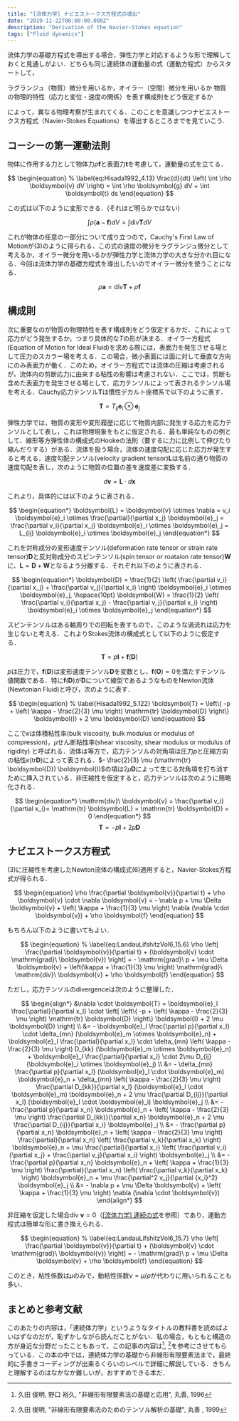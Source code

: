 ```yaml
---
title: "[流体力学] ナビエストークス方程式の導出"
date: "2019-11-22T00:00:00.000Z"
description: "Derivation of the Navier-Stokes equation"
tags: ["Fluid dynamics"]
---
```


流体力学の基礎方程式を導出する場合，弾性力学と対応するような形で理解しておくと見通しがよい．どちらも同じ連続体の運動量の式（運動方程式）からスタートして，

ラグランジュ（物質）微分を用いるか，オイラー（空間）微分を用いるか
物質の物理的特性（応力と変位・速度の関係）を表す構成則をどう仮定するか

によって，異なる物理考察が生まれてくる．このことを意識しつつナビエストークス方程式（Navier-Stokes Equations）を導出するところまでを見ていこう．

## コーシーの第一運動法則

物体に作用する力として物体力$\rho \boldsymbol{f}$と表面力$\boldsymbol{t}$を考慮して，運動量の式を立てる．

$$
\begin{equation}
% \label{eq:Hisada1992_4.13}
\frac{d}{dt} \left( \int \rho \boldsymbol{v} dV \right) = \int \rho \boldsymbol{g} dV + \int \boldsymbol{t} ds
\end{equation}
$$

この式は以下のように変形できる．(それほど明らかではない)

$$
\begin{equation}
\int \rho (\boldsymbol{a} - \boldsymbol{f}) dV = \int \mathrm{div} \boldsymbol{T} dV
\end{equation}
$$

これが物体の任意の一部分について成り立つので，Cauchy's First Law of Motionが(3)のように得られる．この式の速度の微分をラグランジュ微分として考えるか，オイラー微分を用いるかが弾性力学と流体力学の大きな分かれ目になる．今回は流体力学の基礎方程式を導出したいのでオイラー微分を使うことになる．

$$
\begin{equation}
% \label{Hisada1992_4.28}
\rho \boldsymbol{a} = \mathrm{div} \boldsymbol{T} + \rho \boldsymbol{f}
\end{equation}
$$

## 構成則

次に重要なのが物質の物理特性を表す構成則をどう仮定するかだ．これによって応力がどう発生するか，つまり具体的な$T$の形が決まる．オイラー方程式(Equation of Motion for Ideal Fluid)を求める際には，表面力を発生させる場として圧力のスカラー場を考える．この場合，微小表面には面に対して垂直な方向にのみ表面力が働く．このため，オイラー方程式では流体の圧縮は考慮されるが，流体内の剪断応力に由来する粘性の影響は考慮されない．ここでは，剪断も含めた表面力を発生させる場として、応力テンソルによって表されるテンソル場を考える．Cauchy応力テンソル$\boldsymbol{T}$は慣性デカルト座標系で以下のように表す．

$$
\begin{equation}
\boldsymbol{T} = T_{ij} \boldsymbol{e}_i \otimes \boldsymbol{e}_j
\end{equation}
$$

弾性力学では，物質の変形や変形履歴に応じて物質内部に発生する応力を応力テンソルとして表し，これは物理現象をもとに仮定される．最も単純なものの例として、線形等方弾性体の構成式のHookeの法則（要するに力に比例して伸びたり縮んだりする）がある．流体を扱う場合，流体の速度勾配に応じた応力が発生すると考える．速度勾配テンソル(velocity gradient tensor)$\boldsymbol{L}$は名前の通り物質の速度勾配を表し，次のように物質の位置の差を速度差に変換する．

$$
\begin{equation*}
d\boldsymbol{v} = \boldsymbol{L} \cdot d\boldsymbol{x}
\end{equation*}
$$

これより，具体的には以下のように表される．

$$
\begin{equation*}
\boldsymbol{L} = \boldsymbol{v} \otimes \nabla = v_i \boldsymbol{e}_i \otimes \frac{\partial}{\partial x_j} \boldsymbol{e}_j = \frac{\partial v_i}{\partial x_j} \boldsymbol{e}_i \otimes \boldsymbol{e}_j = L_{ij} \boldsymbol{e}_i \otimes \boldsymbol{e}_j
\end{equation*}
$$

これを対称成分の変形速度テンソル(deformation rate tensor or strain rate　tensor)$\boldsymbol{D}$と反対称成分のスピンテンソル(spin tensor or roataion rate tensor)$\boldsymbol{W}$に、$\boldsymbol{L} = \boldsymbol{D} + \boldsymbol{W}$となるよう分離する．それぞれ以下のように表される．

$$
\begin{equation*}
\boldsymbol{D} = \frac{1}{2} \left( \frac{\partial v_i}{\partial x_j} + \frac{\partial v_j}{\partial x_i} \right) \boldsymbol{e}_i \otimes \boldsymbol{e}_j, \hspace{10pt}
\boldsymbol{W} = \frac{1}{2} \left( \frac{\partial v_i}{\partial x_j} - \frac{\partial v_j}{\partial x_i} \right) \boldsymbol{e}_i \otimes \boldsymbol{e}_j
\end{equation*}
$$

スピンテンソルはある軸周りでの回転を表すもので，このような渦流れは応力を生じないと考える．これよりStokes流体の構成式として以下のように仮定する．

$$
\begin{equation}
% \label{Hisada1992_5.119}
\boldsymbol{T} = p \boldsymbol{I} + \boldsymbol{f} (\boldsymbol{D})
\end{equation}
$$

$p$は圧力で，$\boldsymbol{f} (\boldsymbol{D})$は変形速度テンソル$\boldsymbol{D}$を変数とし，$\boldsymbol{f} (\boldsymbol{O})= 0$を満たすテンソル値関数である．特に$\boldsymbol{f} (\boldsymbol{D})$が$\boldsymbol{D}$について線型であるようなものをNewton流体(Newtonian Fluid)と呼び，次のように表す．

$$
\begin{equation}
% \label{Hisada1992_5.122}
\boldsymbol{T} = \left\{ -p + \left( \kappa - \frac{2}{3} \mu \right) \mathrm{tr} \boldsymbol{D} \right\} \boldsymbol{I} + 2 \mu \boldsymbol{D}
\end{equation}
$$

ここで$\kappa$は体積粘性率(bulk viscosity, bulk modulus or modulus of compression)，$\mu$せん断粘性率(shear viscosity, shear modulus or modulus of rigidity) と呼ばれる．流体は等方で，応力テンソルの対角項は圧力$p$と圧縮方向の粘性$\kappa (\mathrm{tr}\boldsymbol{D})$によって表される．$- \frac{2}{3} \mu (\mathrm{tr} \boldsymbol{D}) \boldsymbol{I}$の項は$2\mu \boldsymbol{D}$によって生じる対角項を打ち消すために挿入されている．非圧縮性を仮定すると，応力テンソルは次のように簡略化される．

$$
\begin{equation*}
\mathrm{div}\ \boldsymbol{v} = \frac{\partial v_i}{\partial x_i}= \mathrm{tr} \boldsymbol{L} = \mathrm{tr} \boldsymbol{D} = 0
\end{equation*}
$$
$$
\begin{equation}
% \label{Hisada1992_5.124}
\boldsymbol{T} = -p \boldsymbol{I} + 2 \mu \boldsymbol{D}
\end{equation}
$$

## ナビエストークス方程式

(3)に圧縮性を考慮したNewton流体の構成式(6)適用すると，Navier-Stokes方程式が得られる．

$$
\begin{equation}
\rho \frac{\partial \boldsymbol{v}}{\partial t} + \rho \boldsymbol{v} \cdot \nabla \boldsymbol{v} = - \nabla p + \mu \Delta \boldsymbol{v} + \left( \kappa + \frac{1}{3} \mu \right) \nabla (\nabla \cdot \boldsymbol{v}) + \rho \boldsymbol{f}
\end{equation}
$$

もちろん以下のように書いてもよい．

$$
\begin{equation}
% \label{eq:LandauLifshitzVol6_15.6}
\rho \left[ \frac{\partial \boldsymbol{v}}{\partial t} + (\boldsymbol{v} \cdot \mathrm{grad}\ \boldsymbol{v}) \right]
= - \mathrm{grad}\ p + \mu \Delta \boldsymbol{v} + \left(\kappa + \frac{1}{3} \mu \right) \mathrm{grad}\ \mathrm{div}\ \boldsymbol{v} + \rho \boldsymbol{f}
\end{equation}
$$

ただし，応力テンソルのdivergenceは次のように整理した．

$$
\begin{align*}
&\nabla \cdot \boldsymbol{T} = \boldsymbol{e}_l \frac{\partial}{\partial x_l} \cdot \left[ \left\{ -p + \left( \kappa - \frac{2}{3} \mu \right) \mathrm{tr} \boldsymbol{D} \right\} \boldsymbol{I} + 2 \mu \boldsymbol{D} \right] \\
&= - \boldsymbol{e}_l \frac{\partial p}{\partial x_l} \cdot \delta_{mn} (\boldsymbol{e}_m \otimes \boldsymbol{e}_n) + \boldsymbol{e}_l \frac{\partial}{\partial x_l} \cdot \delta_{mn} \left( \kappa - \frac{2}{3} \mu \right) D_{kk} (\boldsymbol{e}_m \otimes \boldsymbol{e}_n) + \boldsymbol{e}_l \frac{\partial}{\partial x_l} \cdot 2\mu D_{ij} (\boldsymbol{e}_i \otimes \boldsymbol{e}_j) \\
&= - \delta_{mn} \frac{\partial p}{\partial x_l} (\boldsymbol{e}_l \cdot \boldsymbol{e}_m) \boldsymbol{e}_n + \delta_{mn} \left( \kappa - \frac{2}{3} \mu \right) \frac{\partial D_{kk}}{\partial x_l} (\boldsymbol{e}_l \cdot \boldsymbol{e}_m) \boldsymbol{e}_n + 2 \mu \frac{\partial D_{ij}}{\partial x_l} (\boldsymbol{e}_l \cdot \boldsymbol{e}_i) \boldsymbol{e}_j \\
&= - \frac{\partial p}{\partial x_n} \boldsymbol{e}_n + \left( \kappa - \frac{2}{3} \mu \right) \frac{\partial D_{kk}}{\partial x_n} \boldsymbol{e}_n + 2 \mu \frac{\partial D_{ij}}{\partial x_i} \boldsymbol{e}_j \\
&= - \frac{\partial p}{\partial x_n} \boldsymbol{e}_n + \left( \kappa - \frac{2}{3} \mu \right) \frac{\partial}{\partial x_n} \left( \frac{\partial v_k}{\partial x_k} \right) \boldsymbol{e}_n + \mu \frac{\partial}{\partial x_i} \left( \frac{\partial v_i}{\partial x_j} + \frac{\partial v_j}{\partial x_i} \right) \boldsymbol{e}_j \\
&= - \frac{\partial p}{\partial x_n} \boldsymbol{e}_n + \left( \kappa + \frac{1}{3} \mu \right) \frac{\partial}{\partial x_n} \left( \frac{\partial v_k}{\partial x_k} \right) \boldsymbol{e}_n + \mu \frac{\partial^2 v_j}{\partial {x_i}^2} \boldsymbol{e}_j \\
&= - \nabla p + \mu \Delta \boldsymbol{v} + \left( \kappa + \frac{1}{3} \mu \right) \nabla (\nabla \cdot \boldsymbol{v})
\end{align*}
$$

非圧縮を仮定した場合$\mathrm{div}\ \boldsymbol{v}=0$（[[流体力学] 連続の式](https://kanamesasaki.github.io/blog/20191121-continuity/)を参照）であり，運動方程式は簡単な形に書き換えられる．

$$
\begin{equation}
% \label{eq:LandauLifshitzVol6_15.7}
\rho \left[ \frac{\partial \boldsymbol{v}}{\partial t} + (\boldsymbol{v} \cdot \mathrm{grad}\ \boldsymbol{v}) \right] = - \mathrm{grad}\ p + \mu \Delta \boldsymbol{v} + \rho \boldsymbol{f}
\end{equation}
$$

このとき，粘性係数は$\mu$のみで，動粘性係数$\nu = \mu / \rho$が代わりに用いられることも多い．

## まとめと参考文献

このあたりの内容は，「連続体力学」というようなタイトルの教科書を読めばよいはずなのだが，恥ずかしながら読んだことがない．私の場合，もともと構造の方が身近な分野だったこともあって，この記事の内容は[^1], [^2]を参考にさせてもらっている．この本の中では，連続体力学の基礎から非線形有限要素法まで，最終的に手書きコーディングが出来るくらいのレベルで詳細に解説している．きちんと理解するのはなかなか難しいが，おすすめできる本だ．

[^1]: 久田 俊明, 野口 裕久, "非線形有限要素法の基礎と応用", 丸善, 1996
[^2]: 久田 俊明, "非線形有限要素法のためのテンソル解析の基礎", 丸善 , 1999